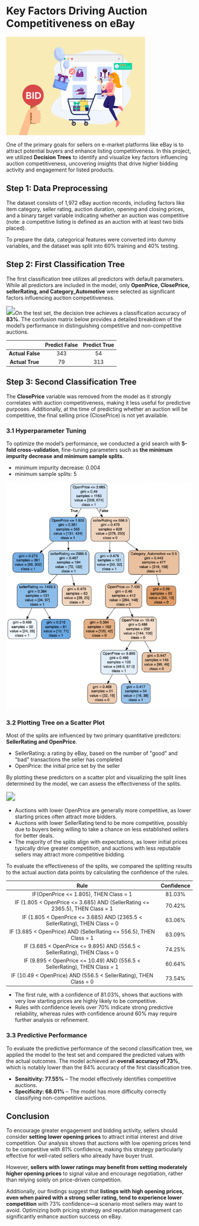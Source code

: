 # Key Factors Driving Auction Competitiveness on eBay

<img src="images/Ebay.png" style="zoom:50%;" />

One of the primary goals for sellers on e-market platforms like eBay is to attract potential buyers and enhance listing competitiveness. In this project, we utilized **Decision Trees** to identify and visualize key factors influencing auction competitiveness, uncovering insights that drive higher bidding activity and engagement for listed products.

## Step 1: Data Preprocessing

The dataset consists of 1,972 eBay auction records, including factors like item category, seller rating, auction duration, opening and closing prices, and a binary target variable indicating whether an auction was competitive (note: a competitive listing is defined as an auction with at least two bids placed).

To prepare the data, categorical features were converted into dummy variables, and the dataset was split into 60% training and 40% testing.

## Step 2: First Classification Tree

The first classification tree utilizes all predictors with default parameters. While all predictors are included in the model, only **OpenPrice, ClosePrice, sellerRating, and Category_Automotive** were selected as significant factors influencing auction competitiveness.

<img src="/Users/apple/Desktop/ebay/images/first-tree.png" style="zoom:150%;" />On the test set, the decision tree achieves a classification accuracy of **83%**. The confusion matrix below provides a detailed breakdown of the model’s performance in distinguishing competitive and non-competitive auctions.

|                  | Predict False | Predict True |
| :--------------: | :-----------: | :----------: |
| **Actual False** |      343      |      54      |
| **Actual True**  |      79       |     313      |

## Step 3: Second Classification Tree

The **ClosePrice** variable was removed from the model as it strongly correlates with auction competitiveness, making it less useful for predictive purposes. Additionally, at the time of predicting whether an auction will be competitive, the final selling price (ClosePrice) is not yet available. 

### 3.1 Hyperparameter Tuning

To optimize the model’s performance, we conducted a grid search with **5-fold cross-validation**, fine-tuning parameters such as **the minimum impurity decrease and minimum sample splits**.

- minimum impurity decrease: 0.004
- minimum sample splits: 5

<img src="images/second-tree.png" style="zoom:67%;" />

### 3.2 Plotting Tree on a Scatter Plot

Most of the splits are influenced by two primary quantitative predictors: **SellerRating and OpenPrice**.

- SellerRating: a rating by eBay, based on the number of "good" and "bad" transactions the seller has completed
- OpenPrice: the initial price set by the seller

By plotting these predictors on a scatter plot and visualizing the split lines determined by the model, we can assess the effectiveness of the splits.

<img src="/Users/apple/Desktop/ebay/images/scatterplot.png" style="zoom:150%;" />

- Auctions with lower OpenPrice are generally more competitive, as lower starting prices often attract more bidders. 
- Auctions with lower SellerRating tend to be more competitive, possibly due to buyers being willing to take a chance on less established sellers for better deals. 
- The majority of the splits align with expectations, as lower initial prices typically drive greater competition, and auctions with less reputable sellers may attract more competitive bidding.

To evaluate the effectiveness of the splits, we compared the splitting results to the actual auction data points by calculating the confidence of the rules. 

|                             Rule                             | Confidence |
| :----------------------------------------------------------: | :--------: |
|            IF(OpenPrice <= 1.805), THEN Class = 1            |   81.03%   |
| IF (1.805  < OpenPrice <= 3.685) AND (SellerRating <= 2365.5), THEN Class = 1 |   70.42%   |
| IF (1.805  < OpenPrice <= 3.685) AND (2365.5 < SellerRating), THEN Class = 0 |   63.06%   |
| IF (3.685  < OpenPrice) AND (SellerRating <= 556.5), THEN Class = 1 |   63.09%   |
| IF (3.685 <  OpenPrice <= 9.895) AND (556.5 < SellerRating), THEN Class = 0 |   74.25%   |
| IF (9.895  < OpenPrice <= 10.49) AND (556.5 < SellerRating), THEN Class = 1 |   60.64%   |
| IF (10.49  < OpenPrice) AND (556.5 < SellerRating), THEN Class = 0 |   73.54%   |

- The first rule, with a confidence of 81.03%, shows that auctions with very low starting prices are highly likely to be competitive. 
- Rules with confidence levels over 70% indicate strong predictive reliability, whereas rules with confidence around 60% may require further analysis or refinement.

### 3.3 Predictive Performance

To evaluate the predictive performance of the second classification tree, we applied the model to the test set and compared the predicted values with the actual outcomes. The model achieved an **overall accuracy of 73%**, which is notably lower than the 84% accuracy of the first classification tree.

- **Sensitivity: 77.55%** – The model effectively identifies competitive auctions.
- **Specificity: 68.01%** – The model has more difficulty correctly classifying non-competitive auctions.

## Conclusion

To encourage greater engagement and bidding activity, sellers should consider **setting lower opening prices** to attract initial interest and drive competition. Our analysis shows that auctions with low opening prices tend to be competitive with 81% confidence, making this strategy particularly effective for well-rated sellers who already have buyer trust.

However, **sellers with lower ratings may benefit from setting moderately higher opening prices** to signal value and encourage negotiation, rather than relying solely on price-driven competition.

Additionally, our findings suggest that **listings with high opening prices, even when paired with a strong seller rating, tend to experience lower competition** with 73% confidence—a scenario most sellers may want to avoid. Optimizing both pricing strategy and reputation management can significantly enhance auction success on eBay.